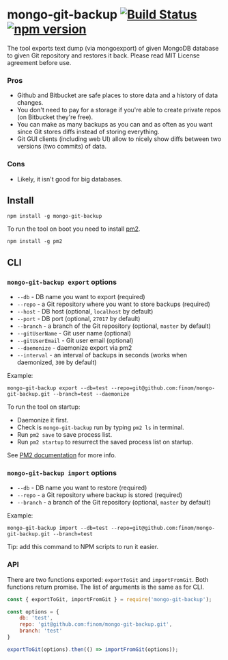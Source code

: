 # mongo-git-backup [![Build Status](https://travis-ci.org/finom/mongo-git-backup.svg?branch=master)](https://travis-ci.org/finom/mongo-git-backup) [![npm version](https://badge.fury.io/js/mongo-git-backup.svg)](https://badge.fury.io/js/mongo-git-backup)

The tool exports text dump (via mongoexport) of given MongoDB database to given Git repository and restores it back. Please read MIT License agreement before use.

### Pros
- Github and Bitbucket are safe places to store data and a history of data changes.
- You don't need to pay for a storage if you're able to create private repos (on Bitbucket they're free).
- You can make as many backups as you can and as often as you want since Git stores diffs instead of storing everything.
- Git GUI clients (including web UI) allow to nicely show diffs between two versions (two commits) of data.

### Cons
- Likely, it isn't good for big databases.

## Install
```
npm install -g mongo-git-backup
```

To run the tool on boot you need to install [pm2](https://github.com/Unitech/pm2).
```
npm install -g pm2
```

## CLI

### `mongo-git-backup export` options

- `--db` - DB name you want to export (required)
- `--repo` - a Git repository where you want to store backups (required)
- `--host` - DB host (optional, `localhost` by default)
- `--port` - DB port (optional, `27017` by default)
- `--branch` - a branch of the Git repository (optional, `master` by default)
- `--gitUserName` - Git user name (optional)
- `--gitUserEmail` - Git user email (optional)
- `--daemonize` - daemonize export via pm2
- `--interval` - an interval of backups in seconds (works when daemonized, `300` by default)

Example:
```
mongo-git-backup export --db=test --repo=git@github.com:finom/mongo-git-backup.git --branch=test --daemonize
```

To run the tool on startup:

- Daemonize it first.
- Check is `mongo-git-backup` run by typing `pm2 ls` in terminal.
- Run `pm2 save` to save process list.
- Run `pm2 startup` to resurrect the saved process list on startup.

See [PM2 documentation](http://pm2.keymetrics.io/docs/usage/startup/) for more info.

### `mongo-git-backup import` options

- `--db` - DB name you want to restore (required)
- `--repo` - a Git repository where backup is stored (required)
- `--branch` - a branch of the Git repository (optional, `master` by default)

Example:
```
mongo-git-backup import --db=test --repo=git@github.com:finom/mongo-git-backup.git --branch=test
```
Tip: add this command to NPM scripts to run it easier.



### API

There are two functions exported: `exportToGit` and `importFromGit`. Both functions return promise. The list of arguments is the same as for CLI.

```js
const { exportToGit, importFromGit } = require('mongo-git-backup');

const options = {
    db: 'test',
    repo: 'git@github.com:finom/mongo-git-backup.git',
    branch: 'test'
}

exportToGit(options).then(() => importFromGit(options));
```
